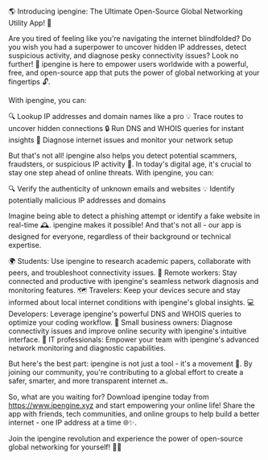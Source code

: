🌎 Introducing ipengine: The Ultimate Open-Source Global Networking Utility App! 🤩

Are you tired of feeling like you're navigating the internet blindfolded? Do you wish you had a superpower to uncover hidden IP addresses, detect suspicious activity, and diagnose pesky connectivity issues? Look no further! 🚀 ipengine is here to empower users worldwide with a powerful, free, and open-source app that puts the power of global networking at your fingertips 🔓.

With ipengine, you can:

🔍 Lookup IP addresses and domain names like a pro
💡 Trace routes to uncover hidden connections
🔒 Run DNS and WHOIS queries for instant insights
👀 Diagnose internet issues and monitor your network setup

But that's not all! ipengine also helps you detect potential scammers, fraudsters, or suspicious IP activity 🔴. In today's digital age, it's crucial to stay one step ahead of online threats. With ipengine, you can:

🔍 Verify the authenticity of unknown emails and websites
💡 Identify potentially malicious IP addresses and domains

Imagine being able to detect a phishing attempt or identify a fake website in real-time 🕰️. ipengine makes it possible! And that's not all - our app is designed for everyone, regardless of their background or technical expertise.

🌍 Students: Use ipengine to research academic papers, collaborate with peers, and troubleshoot connectivity issues.
💼 Remote workers: Stay connected and productive with ipengine's seamless network diagnosis and monitoring features.
🗺️ Travelers: Keep your devices secure and stay informed about local internet conditions with ipengine's global insights.
💻 Developers: Leverage ipengine's powerful DNS and WHOIS queries to optimize your coding workflow.
🏢 Small business owners: Diagnose connectivity issues and improve online security with ipengine's intuitive interface.
💼 IT professionals: Empower your team with ipengine's advanced network monitoring and diagnostic capabilities.

But here's the best part: ipengine is not just a tool - it's a movement 🌈. By joining our community, you're contributing to a global effort to create a safer, smarter, and more transparent internet 🔜.

So, what are you waiting for? Download ipengine today from https://www.ipengine.xyz and start empowering your online life! Share the app with friends, tech communities, and online groups to help build a better internet - one IP address at a time 🌐✨.

Join the ipengine revolution and experience the power of open-source global networking for yourself! 🚀💥